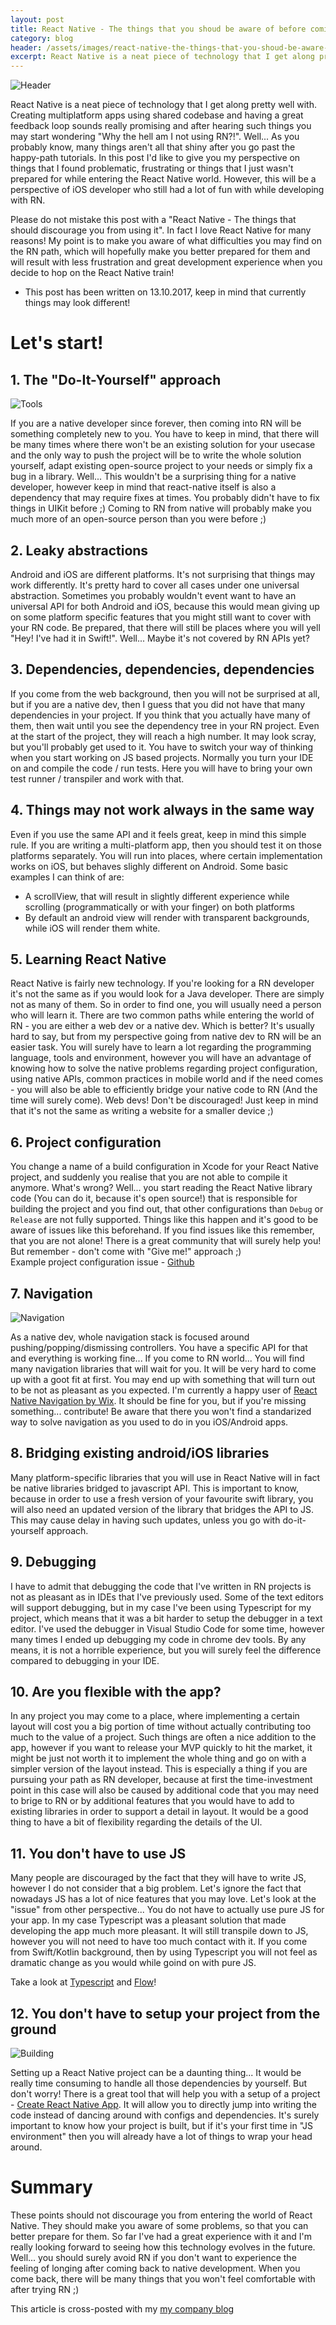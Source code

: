 ```yaml
---
layout: post
title: React Native - The things that you shoud be aware of before coming onboard
category: blog
header: /assets/images/react-native-the-things-that-you-shoud-be-aware-of-before-coming-onboard/header.jpeg
excerpt: React Native is a neat piece of technology that I get along pretty well with. Creating multiplatform apps using shared codebase and having a great feedback loop...
---
```


![Header](/assets/images/react-native-the-things-that-you-shoud-be-aware-of-before-coming-onboard/header.jpeg)
 
React Native is a neat piece of technology that I get along pretty well with. Creating multiplatform apps using shared codebase and having a great feedback loop sounds really promising and after hearing such things you may start wondering "Why the hell am I not using RN?!". Well... As you probably know, many things aren't all that shiny after you go past the happy-path tutorials. In this post I'd like to give you my perspective on things that I found problematic, frustrating or things that I just wasn't prepared for while entering the React Native world. However, this will be a perspective of iOS developer who still had a lot of fun with while developing with RN.

Please do not mistake this post with a "React Native - The things that should discourage you from using it". In fact I love React Native for many reasons! My point is to make you aware of what difficulties you may find on the RN path, which will hopefully make you better prepared for them and will result with less frustration and great development experience when you decide to hop on the React Native train! 

* This post has been written on 13.10.2017, keep in mind that currently things may look different!

# Let's start!

## 1. The "Do-It-Yourself" approach  

![Tools](/assets/images/react-native-the-things-that-you-shoud-be-aware-of-before-coming-onboard/tools.jpeg)

If you are a native developer since forever, then coming into RN will be something completely new to you.
You have to keep in mind, that there will be many times where there won't be an existing solution for your usecase and the only way to push the project will be to write the whole solution yourself, adapt existing open-source project to your needs or simply fix a bug in a library. Well... This wouldn't be a surprising thing for a native developer, however keep in mind that react-native itself is also a dependency that may require fixes at times. You probably didn't have to fix things in UIKit before ;) Coming to RN from native will probably make you much more of an open-source person than you were before ;)

## 2. Leaky abstractions
Android and iOS are different platforms. It's not surprising that things may work differently. It's pretty hard to cover all cases under one universal abstraction. Sometimes you probably wouldn't event want to have an universal API for both Android and iOS, because this would mean giving up on some platform specific features that you might still want to cover with your RN code. Be prepared, that there will still be places where you will yell "Hey! I've had it in Swift!". Well... Maybe it's not covered by RN APIs yet?

## 3. Dependencies, dependencies, dependencies  
If you come from the web background, then you will not be surprised at all, but if you are a native dev, then I guess that you did not have that many dependencies in your project. If you think that you actually have many of them, then wait until you see the dependency tree in your RN project. Even at the start of the project, they will reach a high number. It may look scray, but you'll probably get used to it. You have to switch your way of thinking when you start working on JS based projects. Normally you turn your IDE on and compile the code / run tests. Here you will have to bring your own test runner / transpiler and work with that.  

## 4. Things may not work always in the same way  
Even if you use the same API and it feels great, keep in mind this simple rule. If you are writing a multi-platform app, then you should test it on those platforms separately. You will run into places, where certain implementation works on iOS, but behaves slighly different on Android. Some basic examples I can think of are:  
- A scrollView, that will result in slightly different experience while scrolling (programmatically or with your finger) on both platforms
- By default an android view will render with transparent backgrounds, while iOS will render them white.

## 5. Learning React Native  
React Native is fairly new technology. If you're looking for a RN developer it's not the same as if you would look for a Java developer. There are simply not as many of them. So in order to find one, you will usually need a person who will learn it. There are two common paths while entering the world of RN - you are either a web dev or a native dev. Which is better? It's usually hard to say, but from my perspective going from native dev to RN will be an easier task. You will surely have to learn a lot regarding the programming language, tools and environment, however you will have an advantage of knowing how to solve the native problems regarding project configuration, using native APIs, common practices in mobile world and if the need comes - you will also be able to efficiently bridge your native code to RN (And the time will surely come). Web devs! Don't be discouraged! Just keep in mind that it's not the same as writing a website for a smaller device ;)  

## 6. Project configuration  
You change a name of a build configuration in Xcode for your React Native project, and suddenly you realise that you are not able to compile it anymore. What's wrong? Well... you start reading the React Native library code (You can do it, because it's open source!) that is responsible for building the project and you find out, that other configurations than `Debug` or `Release` are not fully supported. Things like this happen and it's good to be aware of issues like this beforehand. If you find issues like this remember, that you are not alone! There is a great community that will surely help you!  
But remember - don't come with "Give me!" approach ;)  
Example project configuration issue - [Github](https://github.com/facebook/react-native/issues/11813#issuecomment-331519708)

## 7. Navigation  

![Navigation](/assets/images/react-native-the-things-that-you-shoud-be-aware-of-before-coming-onboard/navigation.jpeg)

As a native dev, whole navigation stack is focused around pushing/popping/dismissing controllers. You have a specific API for that and everything is working fine... If you come to RN world... You will find many navigation libraries that will wait for you. It will be very hard to come up with a goot fit at first. You may end up with something that will turn out to be not as pleasant as you expected. I'm currently a happy user of [React Native Navigation by Wix](https://github.com/wix/react-native-navigation). It should be fine for you, but if you're missing something... contribute!
Be aware that there you won't find a standarized way to solve navigation as you used to do in you iOS/Android apps.  

## 8. Bridging existing android/iOS libraries  
Many platform-specific libraries that you will use in React Native will in fact be native libraries bridged to javascript API. This is important to know, because in order to use a fresh version of your favourite swift library, you will also need an updated version of the library that bridges the API to JS. This may cause delay in having such updates, unless you go with do-it-yourself approach.  

## 9. Debugging  
I have to admit that debugging the code that I've written in RN projects is not as pleasant as in IDEs that I've previously used. Some of the text editors will support debugging, but in my case I've been using Typescript for my project, which means that it was a bit harder to setup the debugger in a text editor. I've used the debugger in Visual Studio Code for some time, however  many times I ended up debugging my code in chrome dev tools. By any means, it is not a horrible experience, but you will surely feel the difference compared to debugging in your IDE. 

## 10. Are you flexible with the app?  
In any project you may come to a place, where implementing a certain layout will cost you a big portion of time without actually contributing too much to the value of a project. Such things are often a nice addition to the app, however if you want to release your MVP quickly to hit the market, it might be just not worth it to implement the whole thing and go on with a simpler version of the layout instead. This is especially a thing if you are pursuing your path as RN developer, because at first the time-investment point in this case will also be caused by additional code that you may need to brige to RN or by additional features that you would have to add to existing libraries in order to support a detail in layout. It would be a good thing to have a bit of flexibility regarding the details of the UI.

## 11. You don't have to use JS  
Many people are discouraged by the fact that they will have to write JS, however I do not consider that a big problem. Let's ignore the fact that nowadays JS has a lot of nice features that you may love. Let's look at the "issue" from other perspective... You do not have to actually use pure JS for your app. In my case Typescript was a pleasant solution that made developing the app much more pleasant. It will still transpile down to JS, however you will not need to have too much contact with it. If you come from Swift/Kotlin background, then by using Typescript you will not feel as dramatic change as you would while goind on with pure JS.

Take a look at [Typescript](https://www.typescriptlang.org/) and [Flow](https://flow.org/)!

## 12. You don't have to setup your project from the ground  

![Building](/assets/images/react-native-the-things-that-you-shoud-be-aware-of-before-coming-onboard/building.jpeg)

Setting up a React Native project can be a daunting thing... It would be really time consuming to handle all those dependencies by yourself. But don't worry! There is a great tool that will help you with a setup of a project - [Create React Native App](https://github.com/react-community/create-react-native-app). It will allow you to directly jump into writing the code instead of dancing around with configs and dependencies. It's surely important to know how your project is built, but if it's your first time in "JS environment" then you will already have a lot of things to wrap your head around.


# Summary
These points should not discourage you from entering the world of React Native. They should make you aware of some problems, so that you can better prepare for them. So far I've had a great experience with it and I'm really looking forward to seeing how this technology evolves in the future.  
Well... you should surely avoid RN if you don't want to experience the feeling of longing after coming back to native development. When you come back, there will be many things that you won't feel comfortable with after trying RN ;)

This article is cross-posted with my [my company blog](http://blog.brightinventions.pl/)

